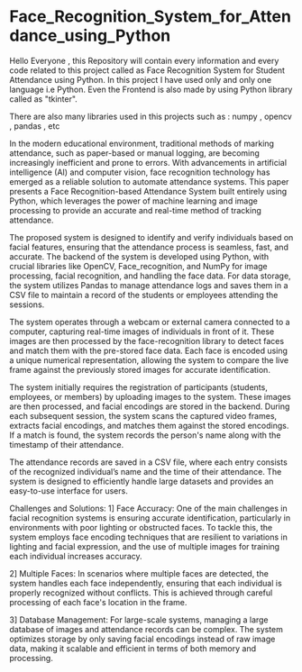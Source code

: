 # Face_Recognition_System_for_Attendance_using_Python
 Hello Everyone , this Repository will contain every information and every code related to this project called as Face Recognition System for Student Attendance using Python. 
 In this project I have used only and only one language i.e Python.
 Even the Frontend is also made by using Python library called as "tkinter".

There are also many libraries used in this projects such as : numpy , opencv , pandas , etc 


In the modern educational environment, traditional methods of marking attendance, such as paper-based or manual logging, are becoming increasingly inefficient and prone to errors. With advancements in artificial intelligence (AI) and computer vision, face recognition technology has emerged as a reliable solution to automate attendance systems. This paper presents a Face Recognition-based Attendance System built entirely using Python, which leverages the power of machine learning and image processing to provide an accurate and real-time method of tracking attendance.

The proposed system is designed to identify and verify individuals based on facial features, ensuring that the attendance process is seamless, fast, and accurate. The backend of the system is developed using Python, with crucial libraries like OpenCV, Face_recognition, and NumPy for image processing, facial recognition, and handling the face data. For data storage, the system utilizes Pandas to manage attendance logs and saves them in a CSV file to maintain a record of the students or employees attending the sessions.


The system operates through a webcam or external camera connected to a computer, capturing real-time images of individuals in front of it. These images are then processed by the face-recognition library to detect faces and match them with the pre-stored face data. Each face is encoded using a unique numerical representation, allowing the system to compare the live frame against the previously stored images for accurate identification.

The system initially requires the registration of participants (students, employees, or members) by uploading images to the system. These images are then processed, and facial encodings are stored in the backend. During each subsequent session, the system scans the captured video frames, extracts facial encodings, and matches them against the stored encodings. If a match is found, the system records the person's name along with the timestamp of their attendance.

The attendance records are saved in a CSV file, where each entry consists of the recognized individual’s name and the time of their attendance. The system is designed to efficiently handle large datasets and provides an easy-to-use interface for users.


Challenges and Solutions:
1] Face Accuracy: One of the main challenges in facial recognition systems is ensuring accurate identification, particularly in environments with poor lighting or obstructed faces. To tackle this, the system employs face encoding techniques that are resilient to variations in lighting and facial expression, and the use of multiple images for training each individual increases accuracy.

2] Multiple Faces: In scenarios where multiple faces are detected, the system handles each face independently, ensuring that each individual is properly recognized without conflicts. This is achieved through careful processing of each face's location in the frame.

3] Database Management: For large-scale systems, managing a large database of images and attendance records can be complex. The system optimizes storage by only saving facial encodings instead of raw image data, making it scalable and efficient in terms of both memory and processing.

